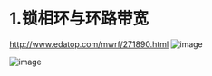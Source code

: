# 1.锁相环与环路带宽
http://www.edatop.com/mwrf/271890.html
![image](https://github.com/yuchengstudio/cortex-M/blob/master/cortex-M4/SAME54/28.%20OSCCTRL%20%E2%80%93%20Oscillators%20Controller/reference/PLL_001.png)

![image](https://github.com/yuchengstudio/cortex-M/blob/master/cortex-M4/SAME54/28.%20OSCCTRL%20%E2%80%93%20Oscillators%20Controller/reference/PLL_001.png)

